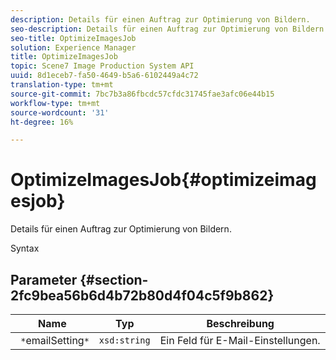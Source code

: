 ```yaml
---
description: Details für einen Auftrag zur Optimierung von Bildern.
seo-description: Details für einen Auftrag zur Optimierung von Bildern.
seo-title: OptimizeImagesJob
solution: Experience Manager
title: OptimizeImagesJob
topic: Scene7 Image Production System API
uuid: 8d1eceb7-fa50-4649-b5a6-6102449a4c72
translation-type: tm+mt
source-git-commit: 7bc7b3a86fbcdc57cfdc31745fae3afc06e44b15
workflow-type: tm+mt
source-wordcount: '31'
ht-degree: 16%

---
```



# OptimizeImagesJob{#optimizeimagesjob}

Details für einen Auftrag zur Optimierung von Bildern.

Syntax

## Parameter {#section-2fc9bea56b6d4b72b80d4f04c5f9b862}

| Name | Typ | Beschreibung |
|---|---|---|
| ` *`emailSetting`*` | `xsd:string` | Ein Feld für E-Mail-Einstellungen. |

